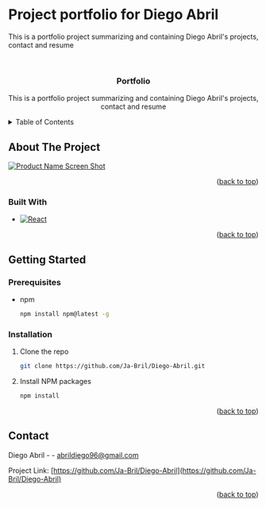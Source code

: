 # Project portfolio for Diego Abril

This is a portfolio project summarizing and containing Diego Abril's projects, contact and resume


<!-- PROJECT LOGO -->
<br />
<div align="center">
  <a href="https://github.com/Ja-Bril/Diego-Abril">
  </a>

<h3 align="center">Portfolio</h3>

  <p align="center">
    This is a portfolio project summarizing and containing Diego Abril's projects, contact and resume
    <br />
  </p>
</div>



<!-- TABLE OF CONTENTS -->
<details>
  <summary>Table of Contents</summary>
  <ol>
    <li>
      <a href="#about-the-project">About The Project</a>
      <ul>
        <li><a href="#built-with">Built With</a></li>
      </ul>
    </li>
    <li>
      <a href="#getting-started">Getting Started</a>
      <ul>
        <li><a href="#prerequisites">Prerequisites</a></li>
        <li><a href="#installation">Installation</a></li>
      </ul>
    </li>
    <li><a href="#contact">Contact</a></li>
  </ol>
</details>



<!-- ABOUT THE PROJECT -->
## About The Project

[![Product Name Screen Shot][product-screenshot]]((https://github.com/user-attachments/assets/6fc9802b-c7b3-4f3b-8b74-dfcf84fb9176))


<p align="right">(<a href="#readme-top">back to top</a>)</p>



### Built With
* [![React][React.js]][React-url]


<p align="right">(<a href="#readme-top">back to top</a>)</p>

<!-- GETTING STARTED -->
## Getting Started


### Prerequisites

* npm
  ```sh
  npm install npm@latest -g
  ```

### Installation

1. Clone the repo
   ```sh
   git clone https://github.com/Ja-Bril/Diego-Abril.git
   ```
2. Install NPM packages
   ```sh
   npm install
   ```

<p align="right">(<a href="#readme-top">back to top</a>)</p>


<!-- CONTACT -->
## Contact

Diego Abril -  - abrildiego96@gmail.com

Project Link: [https://github.com/Ja-Bril/Diego-Abril](https://github.com/Ja-Bril/Diego-Abril)

<p align="right">(<a href="#readme-top">back to top</a>)</p>

<!-- MARKDOWN LINKS & IMAGES -->
<!-- https://www.markdownguide.org/basic-syntax/#reference-style-links -->
[forks-shield]: https://img.shields.io/github/forks/Ja-Bril/Diego-Abril.svg?style=for-the-badge
[forks-url]: https://github.com/Ja-Bril/Diego-Abril/network/members
[stars-shield]: https://img.shields.io/github/stars/Ja-Bril/Diego-Abril.svg?style=for-the-badge
[stars-url]: https://github.com/Ja-Bril/Diego-Abril/stargazers
[issues-shield]: https://img.shields.io/github/issues/Ja-Bril/Diego-Abril.svg?style=for-the-badge
[issues-url]: https://github.com/Ja-Bril/Diego-Abril/issues
[license-shield]: https://img.shields.io/github/license/Ja-Bril/Diego-Abril.svg?style=for-the-badge
[license-url]: https://github.com/Ja-Bril/Diego-Abril/blob/master/LICENSE.txt
[linkedin-shield]: https://img.shields.io/badge/-LinkedIn-black.svg?style=for-the-badge&logo=linkedin&colorB=555
[linkedin-url]: https://linkedin.com/in/diego-abril-0a6702243
[product-screenshot]: images/screenshot.png
[React.js]: https://img.shields.io/badge/React-20232A?style=for-the-badge&logo=react&logoColor=61DAFB
[React-url]: https://reactjs.org/
"# Portfolio" 
